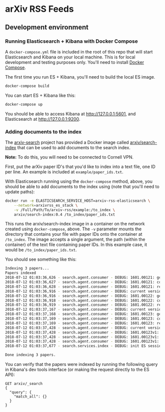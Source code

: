 # arXiv RSS Feeds

## Development environment

### Running Elasticsearch + Kibana with Docker Compose

A ``docker-compose.yml`` file is included in the root of this repo that will
start Elasticsearch and Kibana on your local machine. This is for local
development and testing purposes only. You'll need to install
[Docker Compose](https://docs.docker.com/compose/).

The first time you run ES + Kibana, you'll need to build the local ES image.

```bash
docker-compose build
```

You can start ES + Kibana like this:

```bash
docker-compose up
```

You should be able to access Kibana at http://127.0.0.1:5601, and Elasticsearch
at http://127.0.0.1:9200.

### Adding documents to the index

The [arxiv-search](https://cul-it.github.io/arxiv-search) project has provided
a Docker image called
[arxiv/search-index](https://hub.docker.com/r/arxiv/search-index) that can be
used to add documents to the search index.

**Note:** To do this, you will need to be connected to Cornell VPN.

First, put the arXiv paper ID's that you'd like to index into a text file, one
ID per line. An example is included at ``example/paper_ids.txt``.

With Elasticsearch running using the ``docker-compose`` method, above, you
should be able to add documents to the index using (note that you'll need to
update paths):

```bash
docker run -e ELASTICSEARCH_SERVICE_HOST=arxiv-rss-elasticsearch \
    --network=arxivrss_es_stack \
    -v /Full/Path/To/arxiv-rss/example:/to_index \
    arxiv/search-index:0.4 /to_index/paper_ids.txt
```

This runs the arxiv/search-index image in a container on the network created
using ``docker-compose``, above. The `-v` parameter mounts the directory that
contains your file with paper IDs onto the container at ``/to_index``.
The image accepts a single argument, the path (within the container) of the
text file containing paper IDs. In this example case, it would be
``/to_index/paper_ids.txt``.

You should see something like this:

```bash
Indexing 3 papers...
Papers indexed
2018-07-12 01:03:36,626 - search.agent.consumer - DEBUG: 1601.00121: get metadata
2018-07-12 01:03:36,627 - search.agent.consumer - DEBUG: 1601.00121: could not retrieve from cache: No cached document
2018-07-12 01:03:36,628 - search.agent.consumer - DEBUG: 1601.00121: requesting metadata
2018-07-12 01:03:36,916 - search.agent.consumer - DEBUG: current version is 1
2018-07-12 01:03:36,916 - search.agent.consumer - DEBUG: 1601.00122: get metadata
2018-07-12 01:03:36,918 - search.agent.consumer - DEBUG: 1601.00122: could not retrieve from cache: No cached document
2018-07-12 01:03:36,919 - search.agent.consumer - DEBUG: 1601.00122: requesting metadata
2018-07-12 01:03:37,167 - search.agent.consumer - DEBUG: current version is 1
2018-07-12 01:03:37,168 - search.agent.consumer - DEBUG: 1601.00123: get metadata
2018-07-12 01:03:37,169 - search.agent.consumer - DEBUG: 1601.00123: could not retrieve from cache: No cached document
2018-07-12 01:03:37,169 - search.agent.consumer - DEBUG: 1601.00123: requesting metadata
2018-07-12 01:03:37,428 - search.agent.consumer - DEBUG: current version is 2
2018-07-12 01:03:37,428 - search.agent.consumer - DEBUG: 1601.00123v1: get metadata
2018-07-12 01:03:37,428 - search.agent.consumer - DEBUG: 1601.00123v1: could not retrieve from cache: No cached document
2018-07-12 01:03:37,428 - search.agent.consumer - DEBUG: 1601.00123v1: requesting metadata
2018-07-12 01:03:37,677 - search.services.index - DEBUG: init ES session for index "arxiv" at arxiv-rss-elasticsearch:9200

Done indexing 3 papers.
```

You can verify that the papers were indexed by running the following query in
Kibana's dev tools interface (or making the request directly to the ES API):

```
GET arxiv/_search
{
  "query": {
    "match_all": {}
  }
}
```
